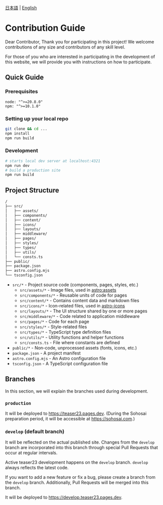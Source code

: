 [日本語](./../CONTRIBUTING.md) | [English](./CONTRIBUTING.en.md)

# Contribution Guide

Dear Contributor, Thank you for participating in this project!
We welcome contributions of any size and contributors of any skill level.

For those of you who are interested in participating in the development of this website, we will provide you with instructions on how to participate.

## Quick Guide

### Prerequisites

```
node: "^>=20.8.0"
npm: "^>=10.1.0"
```

### Setting up your local repo

```bash
git clone && cd ...
npm install
npm run build
```

### Development

```bash
# starts local dev server at localhost:4321
npm run dev
# build a production site
npm run build
```

## Project Structure

```bash
/
├── src/
│   ├── assets/
│   ├── components/
│   ├── content/
│   ├── icons/
│   ├── layouts/
│   ├── middleware/
│   ├── pages/
│   ├── styles/
│   ├── types/
│   ├── utils/
│   └── consts.ts
├── public/
├── package.json
├── astro.config.mjs
└── tsconfig.json
```

- `src/*` - Project source code (components, pages, styles, etc.)
  - `src/assets/*` - Image files, used in [astro:assets](https://docs.astro.build/en/guides/images/)
  - `src/components/*` - Reusable units of code for pages
  - `src/content/*` - Contains content data and markdown files
  - `src/icons/*` - Icon-related files, used in [astro-icons](https://github.com/natemoo-re/astro-icon)
  - `src/layouts/*` - The UI structure shared by one or more pages
  - `src/middleware/*` - Code related to application middleware
  - `src/pages/*` - Code for each page
  - `src/styles/*` - Style-related files
  - `src/types/*` - TypeScript type definition files
  - `src/utils/*` - Utility functions and helper functions
  - `src/consts.ts` - File where constants are defined
- `public/*` - Non-code, unprocessed assets (fonts, icons, etc.)
- `package.json` - A project manifest
- `astro.config.mjs` - An Astro configuration file
- `tsconfig.json` - A TypeScript configuration file

## Branches

In this section, we will explain the branches used during development.

### `production`

It will be deployed to https://teaser23.pages.dev. (During the Sohosai preparation period, it will be accessible at https://sohosai.com.)

### `develop` (default branch)

It will be reflected on the actual published site. Changes from the `develop` branch are incorporated into this branch through special Pull Requests that occur at regular intervals.

Active teaser23 development happens on the `develop` branch. `develop` always reflects the latest code.

If you want to add a new feature or fix a bug, please create a branch from the `develop` branch. Additionally, Pull Requests will be merged into this branch.

It will be deployed to https://develop.teaser23.pages.dev.
